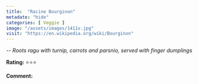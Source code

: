 ```yaml
---
title:  "Racine Bourginon"
metadate: "hide"
categories: [ Veggie ]
image: "/assets/images/1411v.jpg"
visit: "https://en.wikipedia.org/wiki/Bourginon"
---
```


_-- Roots ragu with turnip, carrots and parsnio, served with finger dumplings_

**Rating:** ⭐️⭐️⭐️  
  
**Comment:**
